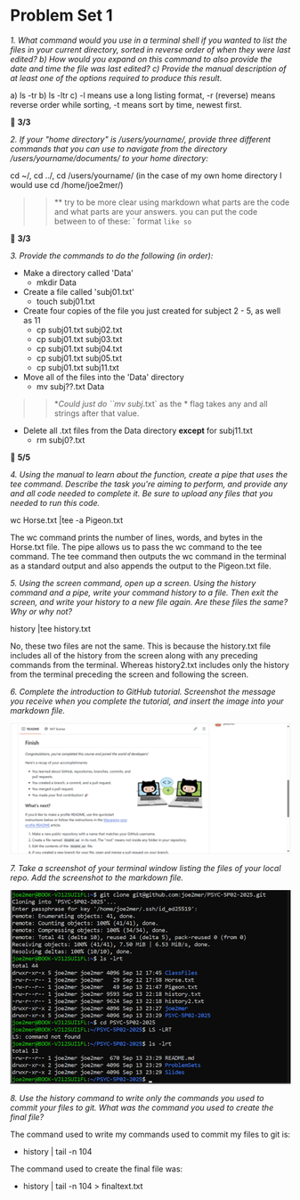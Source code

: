 
# Problem Set 1 

*1. What command would you use in a terminal shell if you wanted to list the files in your current directory, sorted in reverse order of when they were last edited? b) How would you expand on this command to also provide the date and time the file was last edited? c) Provide the manual description of at least one of the options required to produce this result.*


a) ls -tr
b) ls -ltr
c) -l means use a long listing format, -r (reverse) means reverse order while sorting, -t means sort by time, newest first.  

:memo: **3/3**

*2. If your "home directory" is /users/yourname/, provide three different commands that you can use to navigate from the directory /users/yourname/documents/ to your home directory:*

cd ~/, cd ../, cd /users/yourname/ (in the case of my own home directory I would use cd /home/joe2mer/)

>> ** try to be more clear using markdown what parts are the code and what parts are your answers. you can put the code between to of these: \` format `like so`

:memo: **3/3**

*3. Provide the commands to do the following (in order):*

* Make a directory called 'Data'
    * mkdir Data
* Create a file called 'subj01.txt'
    * touch subj01.txt
* Create four copies of the file you just created for subject 2 - 5, as well as 11
    * cp subj01.txt subj02.txt 
    * cp subj01.txt subj03.txt
    * cp subj01.txt subj04.txt
    * cp subj01.txt subj05.txt 
    * cp subj01.txt subj11.txt
* Move all of the files into the 'Data' directory 
    * mv subj??.txt Data
>> **Could just do ``mv subj*.txt` as the * flag takes any and all strings after that value. 
* Delete all .txt files from the Data directory **except** for subj11.txt 
    * rm subj0?.txt

:memo: **5/5**


*4. Using the manual to learn about the function, create a pipe that uses the tee command. Describe the task you're aiming to perform, and provide any and all code needed to complete it. Be sure to upload any files that you needed to run this code.*

wc Horse.txt |tee -a Pigeon.txt 

The wc command prints the number of lines, words, and bytes in the Horse.txt file. The pipe allows us to pass the wc command to the tee command. The tee command then outputs the wc command in the terminal as a standard output and also appends the output to the Pigeon.txt file. 

*5. Using the screen command, open up a screen. Using the history command and a pipe, write your command history to a file. Then exit the screen, and write your history to a new file again. Are these files the same? Why or why not?* 

history |tee history.txt

No, these two files are not the same. This is because the history.txt file includes all of the history from the screen along with any preceding commands from the terminal. Whereas history2.txt includes only the history from the terminal preceding the screen and following the screen. 

*6. Complete the introduction to GitHub tutorial. Screenshot the message you receive when you complete the tutorial, and insert the image into your markdown file.* 

![Completed the GitHub tutorial!](/images/github_intro.png)

*7. Take a screenshot of your terminal window listing the files of your local repo. Add the screenshot to the markdown file.*

![Forked the Respository](/images/successful_part_2.png)

*8. Use the history command to write only the commands you used to commit your files to git. What was the command you used to create the final file?*

The command used to write my commands used to commit my files to git is:
* history | tail -n 104

The command used to create the final file was:
* history | tail -n 104 > finaltext.txt

